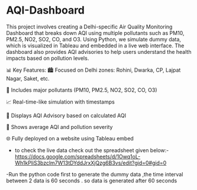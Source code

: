 # AQI-Dashboard
This project involves creating a Delhi-specific Air Quality Monitoring Dashboard that breaks down AQI using multiple pollutants such as PM10, PM2.5, NO2, SO2, CO, and O3. Using Python, we simulate dummy data, which is visualized in Tableau and embedded in a live web interface. The dashboard also provides AQI advisories to help users understand the health impacts based on pollution levels.

📊 Key Features:
🏙️ Focused on Delhi zones: Rohini, Dwarka, CP, Lajpat Nagar, Saket, etc.

🧪 Includes major pollutants (PM10, PM2.5, NO2, SO2, CO, O3)

📈 Real-time-like simulation with timestamps

🧠 Displays AQI Advisory based on calculated AQI

📌 Shows average AQI and pollution severity

🌐 Fully deployed on a website using Tableau embed
- to check the live data check out the spreadsheet given below:-
https://docs.google.com/spreadsheets/d/1Owq1oL-Wh1kPliS3bzclm7W13tDYddJrxXjQzg6B3vs/edit?gid=0#gid=0

-Run the python code first to generate the dummy data ,the time interval between 2 data is 60 seconds . so data is generated after 60 seconds
